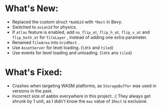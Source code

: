 # What's New:

- Replaced the custom struct `*Aabb2d` with `*Rect` in Bevy.
- Switched to `avian2d` for physics.
- If `atlas` feature is enabled, add `no_flip_at`, `flip_h_at`, `flip_v_at` and `flip_both_at` for `TileLayer` , instead of adding one extra parameter.
- Renamed `TileArea` into `GridRect` .
- Use `AssetServer` for level loading. (`ldtk` and `tiled`)
- Use events for level loading and unloading. (`ldtk` ans `tiled`)

# What's Fixed:

- Crashes when targeting WASM platforms, as `StorageBuffer` was used in versions in the past.
- Incorrect size of aabbs everywhere in this project. :( They always get shrunk by 1 unit, as I didn't know the `max` value of `IRect` is exclusive.
